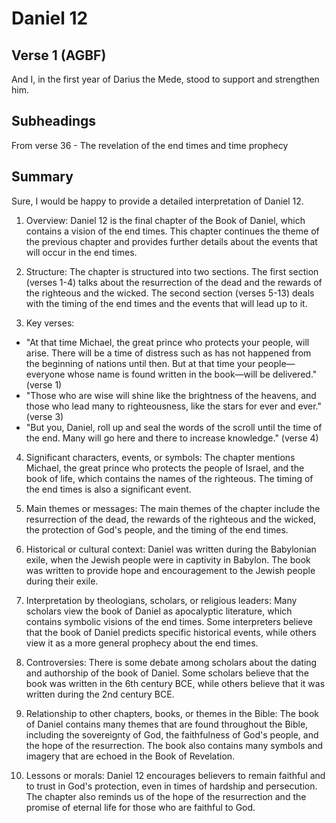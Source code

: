 # Daniel 12

## Verse 1 (AGBF)

And I, in the first year of Darius the Mede, stood to support and strengthen him.

## Subheadings

From verse 36 - The revelation of the end times and time prophecy

## Summary

Sure, I would be happy to provide a detailed interpretation of Daniel 12. 

1. Overview: 
Daniel 12 is the final chapter of the Book of Daniel, which contains a vision of the end times. This chapter continues the theme of the previous chapter and provides further details about the events that will occur in the end times. 

2. Structure: 
The chapter is structured into two sections. The first section (verses 1-4) talks about the resurrection of the dead and the rewards of the righteous and the wicked. The second section (verses 5-13) deals with the timing of the end times and the events that will lead up to it. 

3. Key verses: 
- "At that time Michael, the great prince who protects your people, will arise. There will be a time of distress such as has not happened from the beginning of nations until then. But at that time your people—everyone whose name is found written in the book—will be delivered." (verse 1)
- "Those who are wise will shine like the brightness of the heavens, and those who lead many to righteousness, like the stars for ever and ever." (verse 3)
- "But you, Daniel, roll up and seal the words of the scroll until the time of the end. Many will go here and there to increase knowledge." (verse 4)

4. Significant characters, events, or symbols: 
The chapter mentions Michael, the great prince who protects the people of Israel, and the book of life, which contains the names of the righteous. The timing of the end times is also a significant event.

5. Main themes or messages: 
The main themes of the chapter include the resurrection of the dead, the rewards of the righteous and the wicked, the protection of God's people, and the timing of the end times.

6. Historical or cultural context: 
Daniel was written during the Babylonian exile, when the Jewish people were in captivity in Babylon. The book was written to provide hope and encouragement to the Jewish people during their exile.

7. Interpretation by theologians, scholars, or religious leaders: 
Many scholars view the book of Daniel as apocalyptic literature, which contains symbolic visions of the end times. Some interpreters believe that the book of Daniel predicts specific historical events, while others view it as a more general prophecy about the end times.

8. Controversies: 
There is some debate among scholars about the dating and authorship of the book of Daniel. Some scholars believe that the book was written in the 6th century BCE, while others believe that it was written during the 2nd century BCE.

9. Relationship to other chapters, books, or themes in the Bible: 
The book of Daniel contains many themes that are found throughout the Bible, including the sovereignty of God, the faithfulness of God's people, and the hope of the resurrection. The book also contains many symbols and imagery that are echoed in the Book of Revelation.

10. Lessons or morals: 
Daniel 12 encourages believers to remain faithful and to trust in God's protection, even in times of hardship and persecution. The chapter also reminds us of the hope of the resurrection and the promise of eternal life for those who are faithful to God.